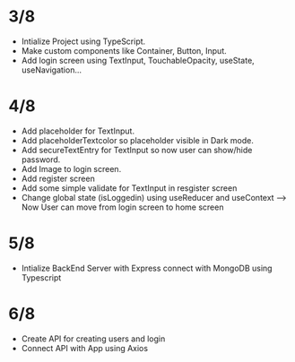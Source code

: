 # 3/8
- Intialize Project using TypeScript.
- Make custom components like Container, Button, Input.
- Add login screen using TextInput, TouchableOpacity, useState, useNavigation...
# 4/8
- Add placeholder for TextInput.
- Add placeholderTextcolor so placeholder visible in Dark mode.
- Add secureTextEntry for TextInput so now user can show/hide password.
- Add Image to login screen.
- Add register screen
- Add some simple validate for TextInput in resgister screen
- Change global state (isLoggedin) using useReducer and useContext --> Now User can move from login screen to home screen
# 5/8
- Intialize BackEnd Server with Express connect with MongoDB using Typescript
# 6/8
- Create API for creating users and login
- Connect API with App using Axios